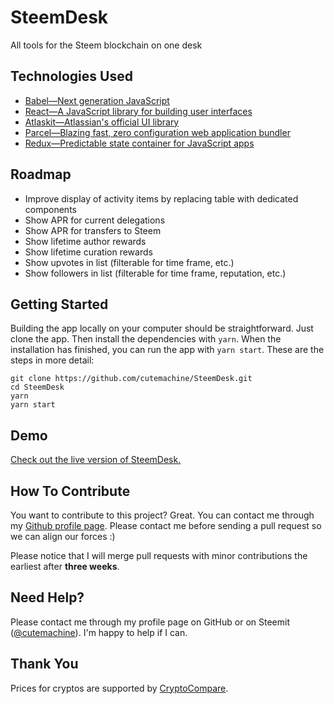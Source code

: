 # SteemDesk

All tools for the Steem blockchain on one desk


## Technologies Used

- [Babel—Next generation JavaScript](https://babeljs.io)
- [React—A JavaScript library for building user interfaces](https://reactjs.org/)
- [Atlaskit—Atlassian's official UI library](https://atlaskit.atlassian.com/)
- [Parcel—Blazing fast, zero configuration web application bundler](https://parceljs.org)
- [Redux—Predictable state container for JavaScript apps](https://redux.js.org/)


## Roadmap

- Improve display of activity items by replacing table with dedicated components
- Show APR for current delegations
- Show APR for transfers to Steem
- Show lifetime author rewards
- Show lifetime curation rewards
- Show upvotes in list (filterable for time frame, etc.)
- Show followers in list (filterable for time frame, reputation, etc.)


## Getting Started

Building the app locally on your computer should be straightforward. Just clone the app. Then install the dependencies with `yarn`. When the installation has finished, you can run the app with `yarn start`. These are the steps in more detail:

    git clone https://github.com/cutemachine/SteemDesk.git
    cd SteemDesk
    yarn
    yarn start


## Demo

[Check out the live version of SteemDesk.](https://www.steemdesk.com)


## How To Contribute

You want to contribute to this project? Great. You can contact me through my [Github profile page](https://github.com/cutemachine). Please contact me before sending a pull request so we can align our forces :)

Please notice that I will merge pull requests with minor contributions the earliest after __three weeks__.


## Need Help?

Please contact me through my profile page on GitHub or on Steemit ([@cutemachine](https://steemit.com/@cutemachine)). I'm happy to help if I can.


## Thank You

Prices for cryptos are supported by [CryptoCompare](https://min-api.cryptocompare.com/).

